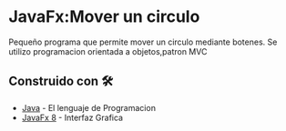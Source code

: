 # JavaFx:Mover un circulo

Pequeño programa que permite mover un circulo mediante botenes. Se utilizo programacion orientada a objetos,patron MVC

## Construido con 🛠️

* [Java](https://docs.oracle.com/javase/8/docs/api/) - El lenguaje de Programacion
* [JavaFx 8](https://docs.oracle.com/javase/8/javafx/get-started-tutorial/jfx-overview.htm) - Interfaz Grafica